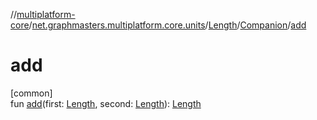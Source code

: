 //[multiplatform-core](../../../../index.md)/[net.graphmasters.multiplatform.core.units](../../index.md)/[Length](../index.md)/[Companion](index.md)/[add](add.md)

# add

[common]\
fun [add](add.md)(first: [Length](../index.md), second: [Length](../index.md)): [Length](../index.md)
